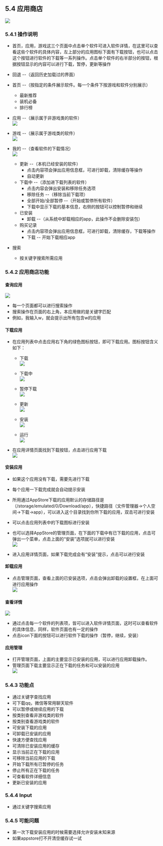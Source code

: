 ## 5.4 应用商店

![](./_pic/5_AppStore/5_appstore_first_page.png)
     
### 5.4.1 操作说明
   - 首页，应用，游戏这三个页面中点击单个软件可进入软件详情，在这里可以查看这些个软件的具体内容，左上部分的应用图标下面有下载按钮，也可以点击这个按钮进行软件的下载等一系列操作。点击单个软件的右半部分的按钮，根据按钮显示的内容可以进行下载，暂停，更新等操作
   - 回退 --（返回历史加载过的界面）
   - 首页 --（按指定的条件展示软件。每一个条件下按游戏和软件分别展示）
      - 最新推荐
      - 装机必备
      - 排行榜
   - 应用 --（展示属于非游戏类的软件）  
![](./_pic/5_AppStore/5_appstore_software.png)

   - 游戏 --（展示属于游戏类的软件）  
![](./_pic/5_AppStore/5_appstore_game.png)

   - 我的 --（查看软件的下载情况）  
![](./_pic/5_AppStore/5_appstore_my_download.png)

      - 更新 --（本机已经安装的软件）
         - 点击内容项会弹出应用信息框，可进行卸载，清除缓存等操作
         - 自动更新
      - 下载中 --（添加进下载列表的软件）
         - 点击内容会弹出安装和移除任务选项
         - 移除任务 --（移除当前下载项）
         - 全部开始/全部暂停 --（开始或暂停所有软件）
         - 下载中显示下载的基本信息，右侧的按钮可以控制暂停和继续
      - 已安装
         - 卸载 --（从系统中卸载相应的app，此操作不会删除安装包）
      - 购买记录
         - 点击内容项会弹出应用信息框，可进行卸载，清除缓存，下载等操作
         - 下载 -- 开始下载相应app
  
   - 搜索
      - 按关键字搜索所需应用

### 5.4.2 应用商店功能
#### 查询应用
![](./_pic/5_AppStore/5_appstore_search.png)
     
   - 每一个页面都可以进行搜索操作
   - 搜索操作在页面的右上角，本应用做的是关键字匹配
   - 例如，我输入w，就会提示出所有包含w的应用

#### 下载应用
   - 在应用列表中点击应用右下角的绿色图标按钮，即可下载应用。图标按钮含义如下：
      - 下载  
![](./_pic/5_AppStore/5_appstore_download_icon.png)

      - 下载中  
![](./_pic/5_AppStore/5_appstore_installing_icon.png)

      - 暂停下载  
![](./_pic/5_AppStore/5_appstore_pause_icon.png)

      - 更新  
![](./_pic/5_AppStore/AppS_update.png)

      - 安装  
![](./_pic/5_AppStore/AppS_install.png)

      - 运行  
![](./_pic/5_AppStore/5_appstore_open_icon.png)

   - 在应用详情页面找到下载按钮，点击进行应用下载  
![](./_pic/5_AppStore/5_appstore_deatil.png)

#### 安装应用
   - 如果这个应用没有下载，需要先进行下载
   - 每个应用一下载完成就会自动提示安装
   - 所用通过AppStore下载的应用默认的存储路径是（/storage/emulated/0/Download/app），快捷路径（文件管理器->个人空间->下载->app），可以进入这个目录找到你所下载的应用，双击可进行安装
   - 可以点击应用列表中的下载图标进行安装
   - 也可以选择AppStore的管理页面，在下面的下载中有已下载的应用，点击可弹出一个菜单，点击上面的“安装”选项就可以进行安装  
![](./_pic/5_AppStore/AppS_installmanage.png)
   
   - 进入应用详情页面，如果下载完成会有“安装”提示，点击可以进行安装

#### 卸载应用
   - 点击管理页面，查看上面的已安装选项，点击会弹出卸载的设置框，在上面可进行应用操作  
![](./_pic/5_AppStore/AppS_uninstall.png)

#### 查看详情
![](./_pic/5_AppStore/5_details.jpg)

   - 通过点击每一个软件的列表项，皆可以进入软件详情页面，这时可以查看软件的具体信息，同样，软件页面也有一定的操作
   - 点击icon下面的按钮可以进行软件下载的操作（暂停，继续，安装）

#### 应用管理
   - 打开管理页面，上面的主要显示已安装的应用，可以进行应用卸载操作。
   - 管理页面下载主要显示正在下载的任务和可以安装的应用  
![](./_pic/5_AppStore/5_update.png)

### 5.4.3 功能点
   - 通过关键字查找应用
   - 可下载qq，微信等常用聊天软件
   - 可以暂停或继续应用的下载
   - 按类别查看非游戏类的软件
   - 按类别查看游戏类的软件
   - 可安装下载的应用
   - 可卸载已安装的应用
   - 快速方便查找应用
   - 可清除已安装应用的缓存
   - 显示当前正在下载的应用
   - 可移除当前应用的下载
   - 开始下载所有已暂停的任务
   - 停止所有正在下载的任务
   - 可查看软件详细信息
   - 更新已安装的应用

### 5.4.4 Input
   - 通过关键字搜索应用

### 5.4.5 可能问题
   - 第一次下载安装应用的时候需要选择允许安装未知来源
   - 如果appstore打不开清空缓存试一试
